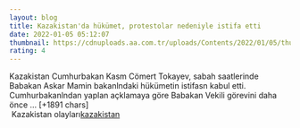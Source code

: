 ```yaml
--- 
layout: blog
title: Kazakistan'da hükümet, protestolar nedeniyle istifa etti
date: 2022-01-05 05:12:07
thumbnail: https://cdnuploads.aa.com.tr/uploads/Contents/2022/01/05/thumbs_b_c_5b761929c00e23ac13ad0565ee940b9e.jpg?v=081512
rating: 4
---
```

Kazakistan Cumhurbakan Kasm Cömert Tokayev, sabah saatlerinde Babakan Askar Mamin bakanlndaki hükümetin istifasn kabul etti.
Cumhurbakanlndan yaplan açklamaya göre Babakan Vekili görevini daha önce … [+1891 chars]</br>&nbsp;Kazakistan olayları<a href="https://www.dental-ilan.org/">kazakistan</a>
